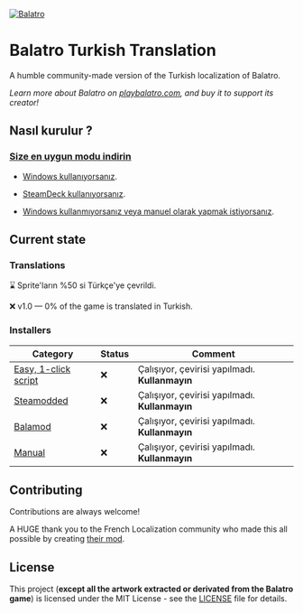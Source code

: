 [![Balatro](https://www.playbalatro.com/assets/logo2-C9SU2BrI.png)](https://www.playbalatro.com/)

# Balatro Turkish Translation

A humble community-made version of the Turkish localization of Balatro.

_Learn more about Balatro on [playbalatro.com](https://www.playbalatro.com/), and buy it to support its creator!_

## Nasıl kurulur ?

### [Size en uygun modu indirin](https://github.com/ceeprus/balatro-turkish-translations/releases/latest)

- [Windows kullanıyorsanız](QUICKSTART.md).

- [SteamDeck kullanıyorsanız](QUICKSTART_STEAMDECK.md).

- [Windows kullanmıyorsanız veya manuel olarak yapmak istiyorsanız](INSTALL.md).

## Current state

### Translations

⌛ Sprite'ların %50 si Türkçe'ye çevrildi.

❌ v1.0 — 0% of the game is translated in Turkish.

### Installers

| Category                                      | Status | Comment                                        |
| --------------------------------------------- | ------ | ---------------------------------------------- |
| [Easy, 1-click script](QUICKSTART.md)         | ❌     | Çalışıyor, çevirisi yapılmadı. **Kullanmayın** |
| [Steamodded](INSTALL.md#via-un-mod)           | ❌     | Çalışıyor, çevirisi yapılmadı. **Kullanmayın** |
| [Balamod](https://github.com/balamod/balamod) | ❌     | Çalışıyor, çevirisi yapılmadı. **Kullanmayın** |
| [Manual](INSTALL.md#à-la-main)                | ❌     | Çalışıyor, çevirisi yapılmadı. **Kullanmayın** |

## Contributing

Contributions are always welcome!

A HUGE thank you to the French Localization community who made this all possible by creating [their mod](https://github.com/FrBmt-BIGetNouf/balatro-french-translations/).

## License

This project (**except all the artwork extracted or derivated from the Balatro game**) is licensed under the MIT License - see the [LICENSE](LICENSE) file for details.
